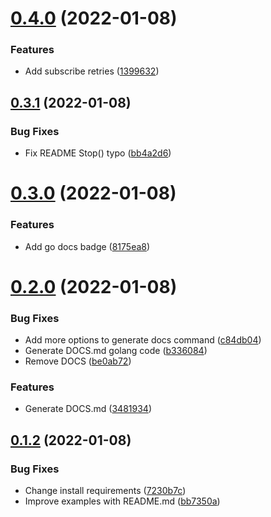 # [0.4.0](https://github.com/piotrpersona/goq/compare/v0.3.1...v0.4.0) (2022-01-08)


### Features

* Add subscribe retries ([1399632](https://github.com/piotrpersona/goq/commit/1399632e5ce618b4a10f2a31c4ef933433f52bda))



## [0.3.1](https://github.com/piotrpersona/goq/compare/v0.3.0...v0.3.1) (2022-01-08)


### Bug Fixes

* Fix README Stop() typo ([bb4a2d6](https://github.com/piotrpersona/goq/commit/bb4a2d6317df2f526ecd50ec013cf76484bbaafd))



# [0.3.0](https://github.com/piotrpersona/goq/compare/v0.2.0...v0.3.0) (2022-01-08)


### Features

* Add go docs badge ([8175ea8](https://github.com/piotrpersona/goq/commit/8175ea84f4a848f3241227ca26b7e660154c40b4))



# [0.2.0](https://github.com/piotrpersona/goq/compare/v0.1.2...v0.2.0) (2022-01-08)


### Bug Fixes

* Add more options to generate docs command ([c84db04](https://github.com/piotrpersona/goq/commit/c84db047b111fd3399c73c66fe78e378931fe89e))
* Generate DOCS.md golang code ([b336084](https://github.com/piotrpersona/goq/commit/b33608432f530d18bec20d7ddfb248f15f3da5bd))
* Remove DOCS ([be0ab72](https://github.com/piotrpersona/goq/commit/be0ab721b052f23753b5ccc3ac2c69715c6624f7))


### Features

* Generate DOCS.md ([3481934](https://github.com/piotrpersona/goq/commit/3481934c17335e6ad4a8a04ecb495500a072bad1))



## [0.1.2](https://github.com/piotrpersona/goq/compare/v0.1.1...v0.1.2) (2022-01-08)


### Bug Fixes

* Change install requirements ([7230b7c](https://github.com/piotrpersona/goq/commit/7230b7cbacefd87603d6487ca6a47c710dd5d15b))
* Improve examples with README.md ([bb7350a](https://github.com/piotrpersona/goq/commit/bb7350a4bb15dcb1cc744a142a2a557a56468f0d))



